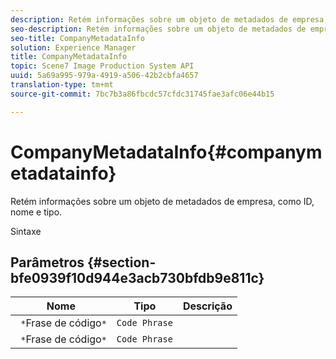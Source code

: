 ```yaml
---
description: Retém informações sobre um objeto de metadados de empresa, como ID, nome e tipo.
seo-description: Retém informações sobre um objeto de metadados de empresa, como ID, nome e tipo.
seo-title: CompanyMetadataInfo
solution: Experience Manager
title: CompanyMetadataInfo
topic: Scene7 Image Production System API
uuid: 5a69a995-979a-4919-a506-42b2cbfa4657
translation-type: tm+mt
source-git-commit: 7bc7b3a86fbcdc57cfdc31745fae3afc06e44b15

---
```



# CompanyMetadataInfo{#companymetadatainfo}

Retém informações sobre um objeto de metadados de empresa, como ID, nome e tipo.

Sintaxe

## Parâmetros {#section-bfe0939f10d944e3acb730bfdb9e811c}

| Nome | Tipo | Descrição |
|---|---|---|
| ` *`Frase de código`*` | `Code Phrase` |  |
| ` *`Frase de código`*` | `Code Phrase` |  |

